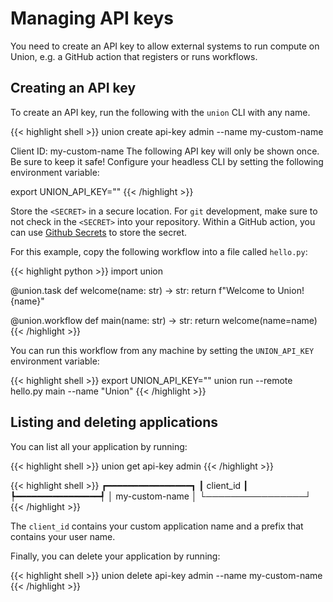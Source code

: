 # Managing API keys

You need to create an API key to allow external systems to run compute
on Union, e.g. a GitHub action that registers or runs workflows.

## Creating an API key

To create an API key, run the following with the `union` CLI with any name.

{{< highlight shell >}}
union create api-key admin --name my-custom-name

Client ID: my-custom-name
The following API key will only be shown once. Be sure to keep it safe!
Configure your headless CLI by setting the following environment variable:

export UNION_API_KEY="<SECRET>"
{{< /highlight >}}

Store the `<SECRET>` in a secure location. For `git` development, make sure to not check in the `<SECRET>` into your repository.
Within a GitHub action, you can use [Github Secrets](https://docs.github.com/en/actions/security-guides/using-secrets-in-github-actions) to store the secret.

For this example, copy the following workflow into a file called `hello.py`:

{{< highlight python >}}
import union

@union.task
def welcome(name: str) -> str:
    return f"Welcome to Union! {name}"

@union.workflow
def main(name: str) -> str:
    return welcome(name=name)
{{< /highlight >}}

You can run this workflow from any machine by setting the `UNION_API_KEY`
environment variable:

{{< highlight shell >}}
export UNION_API_KEY="<SECRET>"
union run --remote hello.py main --name "Union"
{{< /highlight >}}

## Listing and deleting applications

You can list all your application by running:

{{< highlight shell >}}
union get api-key admin
{{< /highlight >}}

{{< highlight shell >}}
┏━━━━━━━━━━━━━━━━┓
┃ client_id      ┃
┡━━━━━━━━━━━━━━━━┩
│ my-custom-name │
└────────────────┘
{{< /highlight >}}

The `client_id` contains your custom application name and a prefix that contains your
user name.

Finally, you can delete your application by running:

{{< highlight shell >}}
union delete api-key admin --name my-custom-name
{{< /highlight >}}
